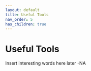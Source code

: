 ```yaml
---
layout: default
title: Useful Tools
nav_order: 5
has_children: true
---
```

# Useful Tools

Insert interesting words here later -NA

